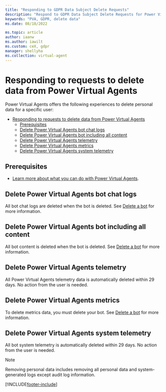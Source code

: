 ```yaml
---
title: "Responding to GDPR Data Subject Delete Requests"
description: "Respond to GDPR Data Subject Delete Requests for Power Virtual Agents."
keywords: "PVA, GDPR, delete data"
ms.date: 08/18/2022

ms.topic: article
author: iaanw
ms.author: iawilt
ms.custom: ceX, gdpr
manager: shellyha
ms.collection: virtual-agent
---
```


# Responding to requests to delete data from Power Virtual Agents

Power Virtual Agents offers the following experiences to delete personal data for a specific user:

- [Responding to requests to delete data from Power Virtual Agents](#responding-to-requests-to-delete-data-from-power-virtual-agents)
  - [Prerequisites](#prerequisites)
  - [Delete Power Virtual Agents bot chat logs](#delete-power-virtual-agents-bot-chat-logs)
  - [Delete Power Virtual Agents bot including all content](#delete-power-virtual-agents-bot-including-all-content)
  - [Delete Power Virtual Agents telemetry](#delete-power-virtual-agents-telemetry)
  - [Delete Power Virtual Agents metrics](#delete-power-virtual-agents-metrics)
  - [Delete Power Virtual Agents system telemetry](#delete-power-virtual-agents-system-telemetry)

## Prerequisites

- [Learn more about what you can do with Power Virtual Agents](fundamentals-what-is-power-virtual-agents.md).

## Delete Power Virtual Agents bot chat logs

All bot chat logs are deleted when the bot is deleted. See [Delete a bot](authoring-first-bot.md#delete-a-bot) for more information.

## Delete Power Virtual Agents bot including all content

All bot content is deleted when the bot is deleted. See [Delete a bot](authoring-first-bot.md#delete-a-bot) for more information.

## Delete Power Virtual Agents telemetry

All Power Virtual Agents telemetry data is automatically deleted within 29 days. No action from the user is needed.

## Delete Power Virtual Agents metrics

To delete metrics data, you must delete your bot. See [Delete a bot](authoring-first-bot.md#delete-a-bot) for more information.

## Delete Power Virtual Agents system telemetry

All bot system telemetry is automatically deleted within 29 days. No action from the user is needed.

> [!NOTE]
> Removing personal data includes removing all personal data and system-generated logs except audit log information.

[!INCLUDE[footer-include](includes/footer-banner.md)]

